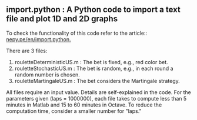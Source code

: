 ## import.python : A Python code to import a text file and plot 1D and 2D graphs 
To check the functionality of this code refer to the article:: [nepy.pe/en/import.python.](http://www.nepy.pe/en/programming/learning-to-code-with-the-roulette-and-answering-if-we-are-alone-in-the-universe/) 

There are 3 files:

1. rouletteDeterministicUS.m : The bet is fixed, e.g., red color bet.
2. rouletteStochasticUS.m : The bet is random, e.g., in each round a random number is chosen.
3. rouletteMartingaleUS.m : The bet considers the Martingale strategy.

All files require an input value. Details are self-explained in the code.
For the parameters given (laps = 1000000), each file takes to compute less than 5 minutes in Matlab and 15 to 60 minutes in Octave. To reduce the computation time, consider a smaller number for "laps."

